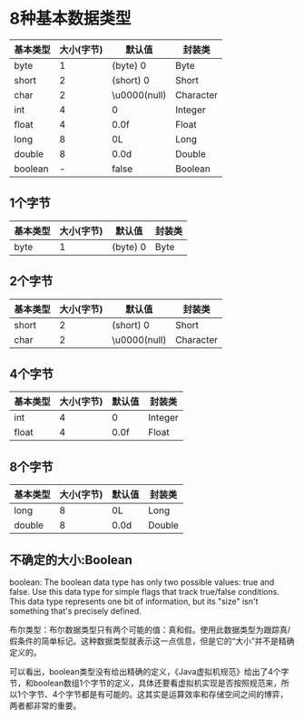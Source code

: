 # 8种基本数据类型

| 基本类型 | 大小(字节) | 默认值       | 封装类    |
| -------- | ---------- | ------------ | --------- |
| byte     | 1          | (byte) 0     | Byte      |
| short    | 2          | (short) 0    | Short     |
| char     | 2          | \u0000(null) | Character |
| int      | 4          | 0            | Integer   |
| float    | 4          | 0.0f         | Float     |
| long     | 8          | 0L           | Long      |
| double   | 8          | 0.0d         | Double    |
| boolean  | -          | false        | Boolean   |

## 1个字节

| 基本类型 | 大小(字节) | 默认值   | 封装类 |
| -------- | ---------- | -------- | ------ |
| byte     | 1          | (byte) 0 | Byte   |

## 2个字节

| 基本类型 | 大小(字节) | 默认值       | 封装类    |
| -------- | ---------- | ------------ | --------- |
| short    | 2          | (short) 0    | Short     |
| char     | 2          | \u0000(null) | Character |

## 4个字节

| 基本类型 | 大小(字节) | 默认值 | 封装类  |
| -------- | ---------- | ------ | ------- |
| int      | 4          | 0      | Integer |
| float    | 4          | 0.0f   | Float   |

## 8个字节

| 基本类型 | 大小(字节) | 默认值 | 封装类 |
| -------- | ---------- | ------ | ------ |
| long     | 8          | 0L     | Long   |
| double   | 8          | 0.0d   | Double |

## 不确定的大小:Boolean

boolean: The boolean data type has only two possible values: true and false. Use this data type for simple flags that track true/false conditions. This data type represents one bit of information, but its "size" isn't something that's precisely defined.

布尔类型：布尔数据类型只有两个可能的值：真和假。使用此数据类型为跟踪真/假条件的简单标记。这种数据类型就表示这一点信息，但是它的“大小”并不是精确定义的。

可以看出，boolean类型没有给出精确的定义，《Java虚拟机规范》给出了4个字节，和boolean数组1个字节的定义，具体还要看虚拟机实现是否按照规范来，所以1个字节、4个字节都是有可能的。这其实是运算效率和存储空间之间的博弈，两者都非常的重要。



